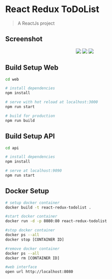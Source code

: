 # React Redux ToDoList

> A ReactJs project

## Screenshot
<p align="center">
  <img src="https://github.com/chutiphon-k/react-redux-todolist/blob/master/README-images/screenshot-listuser.png">

  <img src="https://github.com/chutiphon-k/react-redux-todolist/blob/master/README-images/screenshot-adduser.png">

  <img src="https://github.com/chutiphon-k/react-redux-todolist/blob/master/README-images/screenshot-edituser.png">
</p>

## Build Setup Web

``` bash
cd web

# install dependencies
npm install

# serve with hot reload at localhost:3000
npm run start

# build for production
npm run build
```

## Build Setup API

``` bash
cd api

# install dependencies
npm install

# serve at localhost:9090
npm run start
```

## Docker Setup

``` bash
# setup docker container
docker build -t react-redux-todolist .

#start docker container
docker run -d -p 8080:80 react-redux-todolist

#stop docker container
docker ps --all
docker stop [CONTAINER ID]

#remove docker container
docker ps --all
docker rm [CONTAINER ID]

#web interface
open url http://localhost:8080
```